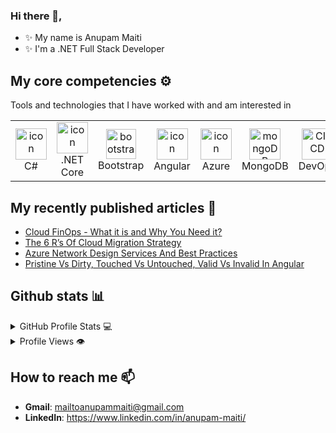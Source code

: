 
### Hi there 👋,

- ✨ My name is Anupam Maiti
- ✨ I'm a .NET Full Stack Developer

## My core competencies ⚙️

Tools and technologies that I have worked with and am interested in
<table>
  <tr>
    <td align="center">
        <img src="https://techstack-generator.vercel.app/csharp-icon.svg" alt="icon" width="50" height="50" />
      <br>C#
    </td>
    <td align="center">
      <a href="#macropower-tech">
        <img src="https://user-images.githubusercontent.com/25181517/121405754-b4f48f80-c95d-11eb-8893-fc325bde617f.png" alt="icon" width="50" height="50" />
      </a>
      <br>.NET Core
    </td>
        <td align="center">
        <img src="https://skillicons.dev/icons?i=bootstrap" width="48" height="48" alt="bootstrap" />
      <br>Bootstrap
    </td>
    <td align="center">
        <img src="https://user-images.githubusercontent.com/25181517/183890595-779a7e64-3f43-4634-bad2-eceef4e80268.png" alt="icon" width="50" height="50" />
      <br>Angular
    </td>
    <td align="center">
        <img src="https://user-images.githubusercontent.com/25181517/183911544-95ad6ba7-09bf-4040-ac44-0adafedb9616.png" alt="icon" width="50" height="50" />
      <br>Azure
    </td>
   <td align="center">
      <img height="50" src="https://user-images.githubusercontent.com/25181517/182884177-d48a8579-2cd0-447a-b9a6-ffc7cb02560e.png" alt="mongoDB" title="mongoDB" />
      <br>MongoDB
    </td>
    <td align="center">
       <img height="50" src="https://user-images.githubusercontent.com/25181517/183868728-b2e11072-00a5-47e2-8a4e-4ebbb2b8c554.png" alt="CI/CD" title="CI/CD" />
      <br>DevOps
    </td>
    <td align="center">
        <img src="https://user-images.githubusercontent.com/25181517/117207330-263ba280-adf4-11eb-9b97-0ac5b40bc3be.png" width="50" height="50" alt="Docker" />
      <br>Docker
    </td>
    <td align="center">
        <img src="https://user-images.githubusercontent.com/25181517/182534006-037f08b5-8e7b-4e5f-96b6-5d2a5558fa85.png" width="50" height="50" alt="Kubernetes" />
      <br>Kubernetes
    </td>
    <td align="center">
        <img src="https://user-images.githubusercontent.com/25181517/183345121-36788a6e-5462-424a-be67-af1ebeda79a2.png" alt="icon" width="50" height="50" />
      <br>Terraform
    </td>
  </tr>
</table>

## My recently published articles 📜 
- [Cloud FinOps - What it is and Why You Need it?](https://www.c-sharpcorner.com/article/cloud-finops-what-it-is-and-why-you-need-it/)
- [The 6 R’s Of Cloud Migration Strategy](https://www.c-sharpcorner.com/article/the-6-rs-of-cloud-migration-strategy/)
- [Azure Network Design Services And Best Practices](https://www.c-sharpcorner.com/article/azure-network-design-services-and-best-practices/)
- [Pristine Vs Dirty, Touched Vs Untouched, Valid Vs Invalid In Angular](https://www.c-sharpcorner.com/article/pristine-vs-dirty-touched-vs-untouched-valid-vs-invalid-in-angular/)

## Github stats 📊

<details>
  <summary>GitHub Profile Stats 💻</summary>
  <br/>
    <a href="https://github.com/dynamicanupam/github-readme-stats"><img alt="rzashakeri's Github Stats" src="https://github-readme-stats.vercel.app/api/?username=dynamicanupam&show_icons=true&count_private=true&theme=default&hide_border=true&bg_color=fff&title_color=00E676&icon_color=00E676" height="192px"/></a>
  <a href="https://github.com/dynamicanupam/github-readme-stats"><img alt="rzashakeri's Top Languages" src="https://github-readme-stats.vercel.app/api/top-langs/?username=dynamicanupam&langs_count=8&layout=compact&theme=default&hide_border=true&bg_color=fff&title_color=000&icon_color=000&hide=Jupyter%20Notebook" height="192px"/></a>
  <br/>
</details>

<details>
  <summary>Profile Views 👁️</summary>
  <br/>
  <img src="https://komarev.com/ghpvc/?username=dynamicanupam&label=PROFILE+VIEWS&style=for-the-badge&color=brightgreen">
</details>

## How to reach me 📫

- **Gmail**: mailtoanupammaiti@gmail.com
- **LinkedIn**: https://www.linkedin.com/in/anupam-maiti/
